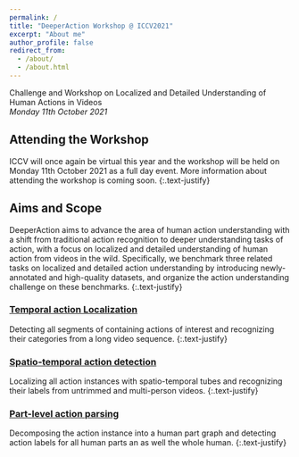 ```yaml
---
permalink: /
title: "DeeperAction Workshop @ ICCV2021"
excerpt: "About me"
author_profile: false
redirect_from: 
  - /about/
  - /about.html
---
```

Challenge and Workshop on Localized and Detailed Understanding of Human Actions in Videos<br>
*Monday 11th October 2021*

## Attending the Workshop

ICCV will once again be virtual this year and the workshop will be held on Monday 11th October 2021 as a full day event. More information about attending the workshop is coming soon.
{:.text-justify}

## Aims and Scope

DeeperAction aims to advance the area of human action understanding with a shift from traditional action recognition to deeper understanding tasks of action, with a focus on localized and detailed understanding of human action from videos in the wild. Specifically, we benchmark three related tasks on localized and detailed action understanding by introducing newly-annotated and high-quality datasets, and organize the action understanding challenge on these benchmarks. 
{:.text-justify}

### [Temporal action Localization](/tracks/1-refineaction/)

Detecting all segments of containing actions of interest and recognizing their categories from a long video sequence. 
{:.text-justify}

### [Spatio-temporal action detection](/tracks/2-multisports/)

Localizing all action instances with spatio-temporal tubes and recognizing their labels from untrimmed and multi-person videos. 
{:.text-justify}

### [Part-level action parsing](/tracks/3-kineticstps/)

Decomposing the action instance into a human part graph and detecting action labels for all human parts an as well the whole human.
{:.text-justify}
